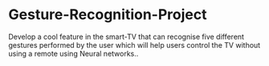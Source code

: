 # Gesture-Recognition-Project
Develop a cool feature in the smart-TV that can recognise five different gestures performed by the user which will help users control the TV without using a remote using Neural networks..
